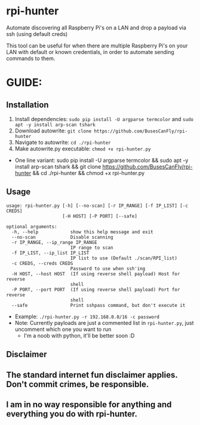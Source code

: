 # rpi-hunter
Automate discovering all Raspberry Pi's on a LAN and drop a payload via ssh (using default creds)

This tool can be useful for when there are multiple Raspberry Pi's on your LAN with default or known credentials, in order to automate sending commands to them.

# GUIDE:

## Installation

1. Install dependencies: `sudo pip install -U argparse termcolor` and `sudo apt -y install arp-scan tshark`
2. Download autowrite: `git clone https://github.com/BusesCanFly/rpi-hunter`
3. Navigate to autowrite: `cd ./rpi-hunter`
4. Make autowrite.py executable: `chmod +x rpi-hunter.py`
* One line variant: sudo pip install -U argparse termcolor && sudo apt -y install arp-scan tshark && git clone https://github.com/BusesCanFly/rpi-hunter && cd ./rpi-hunter && chmod +x rpi-hunter.py

## Usage
```
usage: rpi-hunter.py [-h] [--no-scan] [-r IP_RANGE] [-f IP_LIST] [-c CREDS]
                     [-H HOST] [-P PORT] [--safe]

optional arguments:
  -h, --help            show this help message and exit
  --no-scan             Disable scanning
  -r IP_RANGE, --ip_range IP_RANGE
                        IP range to scan
  -f IP_LIST, --ip_list IP_LIST
                        IP list to use (Default ./scan/RPI_list)
  -c CREDS, --creds CREDS
                        Password to use when ssh'ing
  -H HOST, --host HOST  (If using reverse shell payload) Host for reverse
                        shell
  -P PORT, --port PORT  (If using reverse shell payload) Port for reverse
                        shell
  --safe                Print sshpass command, but don't execute it
```
* Example: `./rpi-hunter.py -r 192.168.0.0/16 -c password`
* Note: Currently payloads are just a commented list in `rpi-hunter.py`, just uncomment which one you want to run
    * I'm a noob with python, it'll be better soon :D

## Disclaimer
## The standard internet fun disclaimer applies. Don't commit crimes, be responsible.

## I am in no way responsible for anything and everything you do with rpi-hunter.
